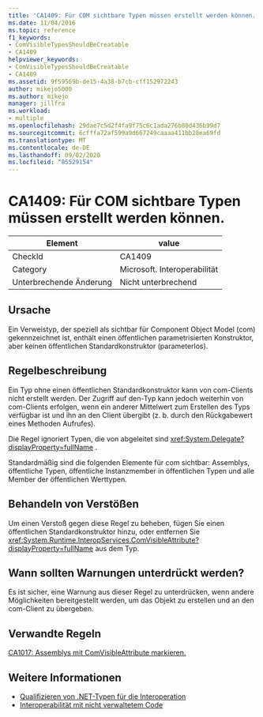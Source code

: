 ```yaml
---
title: 'CA1409: Für COM sichtbare Typen müssen erstellt werden können.'
ms.date: 11/04/2016
ms.topic: reference
f1_keywords:
- ComVisibleTypesShouldBeCreatable
- CA1409
helpviewer_keywords:
- ComVisibleTypesShouldBeCreatable
- CA1409
ms.assetid: 9f59569b-de15-4a38-b7cb-cff152972243
author: mikejo5000
ms.author: mikejo
manager: jillfra
ms.workload:
- multiple
ms.openlocfilehash: 29dae7c5d2f4fa9f75c6c1ada276b80d436b99d7
ms.sourcegitcommit: 6cfffa72af599a9d667249caaaa411bb28ea69fd
ms.translationtype: MT
ms.contentlocale: de-DE
ms.lasthandoff: 09/02/2020
ms.locfileid: "85529154"
---
```

# <a name="ca1409-com-visible-types-should-be-creatable"></a>CA1409: Für COM sichtbare Typen müssen erstellt werden können.

|Element|value|
|-|-|
|CheckId|CA1409|
|Category|Microsoft. Interoperabilität|
|Unterbrechende Änderung|Nicht unterbrechend|

## <a name="cause"></a>Ursache
Ein Verweistyp, der speziell als sichtbar für Component Object Model (com) gekennzeichnet ist, enthält einen öffentlichen parametrisierten Konstruktor, aber keinen öffentlichen Standardkonstruktor (parameterlos).

## <a name="rule-description"></a>Regelbeschreibung
Ein Typ ohne einen öffentlichen Standardkonstruktor kann von com-Clients nicht erstellt werden. Der Zugriff auf den-Typ kann jedoch weiterhin von com-Clients erfolgen, wenn ein anderer Mittelwert zum Erstellen des Typs verfügbar ist und ihn an den Client übergibt (z. b. durch den Rückgabewert eines Methoden Aufrufes).

Die Regel ignoriert Typen, die von abgeleitet sind <xref:System.Delegate?displayProperty=fullName> .

Standardmäßig sind die folgenden Elemente für com sichtbar: Assemblys, öffentliche Typen, öffentliche Instanzmember in öffentlichen Typen und alle Member der öffentlichen Werttypen.

## <a name="how-to-fix-violations"></a>Behandeln von Verstößen
Um einen Verstoß gegen diese Regel zu beheben, fügen Sie einen öffentlichen Standardkonstruktor hinzu, oder entfernen Sie <xref:System.Runtime.InteropServices.ComVisibleAttribute?displayProperty=fullName> aus dem Typ.

## <a name="when-to-suppress-warnings"></a>Wann sollten Warnungen unterdrückt werden?
Es ist sicher, eine Warnung aus dieser Regel zu unterdrücken, wenn andere Möglichkeiten bereitgestellt werden, um das Objekt zu erstellen und an den com-Client zu übergeben.

## <a name="related-rules"></a>Verwandte Regeln
[CA1017: Assemblys mit ComVisibleAttribute markieren.](../code-quality/ca1017.md)

## <a name="see-also"></a>Weitere Informationen

- [Qualifizieren von .NET-Typen für die Interoperation](/dotnet/framework/interop/qualifying-net-types-for-interoperation)
- [Interoperabilität mit nicht verwaltetem Code](/dotnet/framework/interop/index)
